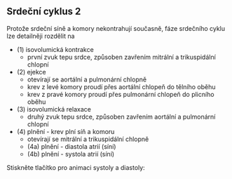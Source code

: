 <div class="w3-row">
<div class="w3-col s12 l4">

## Srdeční cyklus 2

Protože srdeční síně a komory nekontrahují současně, fáze srdečního cyklu
lze detailněji rozdělit na


- (1) isovolumická kontrakce 
    - první zvuk tepu srdce, způsoben zavřením mitrální a trikuspidální chlopní       
- (2) ejekce
    - otevírají se aortální a pulmonární chlopně
    - krev z levé komory proudí přes aortální chlopeň do tělního oběhu
    - krev z pravé komory proudí přes pulmonární chlopeň do plicního oběhu
- (3) isovolumická relaxace 
    - druhý zvuk tepu srdce,  způsoben zavřením aortální a pulmonární chlopní
- (4) plnění - krev plní síň a komoru
    - otevírají se mitrální a trikuspidální chlopně
    - (4a) plnění - diastola atrií (síní)
    - (4b) plnění - systola atrií (síní)

</div>
<div class="w3-col s12 l8">
Stiskněte tlačítko pro animaci systoly a diastoly:

<bdl-animate-control id="id4" speedfactor="20" segments="3;5;14;17;29" segmentlabels="4b plnění atriální systola;1 systola komor - isovolumická kontrakce;2 systola komor - ejekce;3 isovolumická relaxace;4a plnění"></bdl-animate-control>

<bdl-animate-gif fromid="id4" src="heart.gif" width=600></bdl-animate-gif>
</div>
</div>

<bdl-quiz question="Druhý zvuk tepu srdce je způsoben:"
  answers="uzavřením mitrální a trikuspidální chlopně|
           otevřením aortální a pulmonární chlopně|
           uzavřením aortální a pulmonární chlopně"
  correctoptions="false|false|true"           
  explanations="první zvuk tepu srdce, způsoben zavřením mitrální a trikuspidální chlopní|
  otevření chlopní negeneruje výrazný slyšitelný zvuk|
  druhý zvuk tepu srdce, způsoben zavřením aortální a pulmonární chlopní">
</bdl-quiz> 
